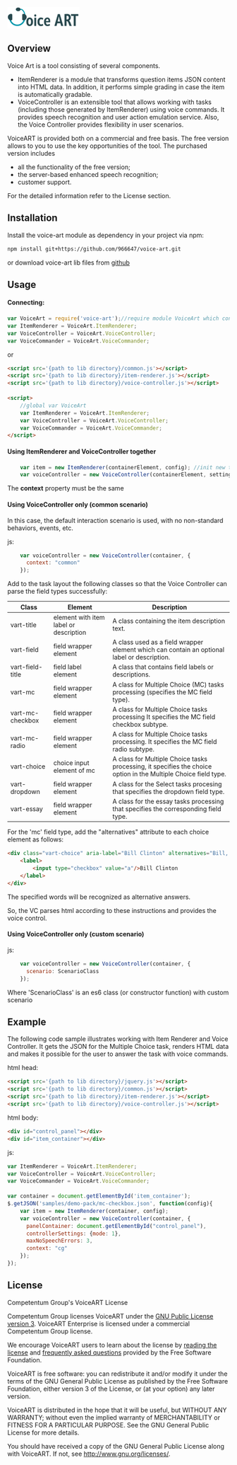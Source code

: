 [![VoiceArt](voice-art.png)](https://github.com/966647/voice-art)

Overview
-------
 Voice Art is a tool consisting of several components.
 
 - ItemRenderer is a module that transforms question items JSON content into HTML data. In addition, it performs simple grading in case the item is automatically gradable.
 - VoiceController is an extensible tool that allows working with tasks (including those generated by ItemRenderer) using voice commands. It provides speech recognition and user action emulation service. Also, the Voice Controller provides flexibility in user scenarios.

VoiceART is provided both on a commercial and free basis. 
The free version allows to you to use the key opportunities of the tool. The purchased version includes

 - all the functionality of the free version;
 - the server-based enhanced speech recognition;
 - customer support.
 
 For the detailed information refer to the License section.

Installation
-------
Install the voice-art module as dependency in your project via npm:
```sh
npm install git+https://github.com/966647/voice-art.git
```
or download voice-art lib files from [github](https://github.com/966647/voice-art)

Usage
-------
####  Connecting:

```javascript
var VoiceArt = require('voice-art');//require module VoiceArt which contain the needed components
var ItemRenderer = VoiceArt.ItemRenderer;
var VoiceController = VoiceArt.VoiceController;
var VoiceCommander = VoiceArt.VoiceCommander;
```
or
```html
<script src='{path to lib directory}/common.js'></script>
<script src='{path to lib directory}/item-renderer.js'></script>
<script src='{path to lib directory}/voice-controller.js'></script>

<script>
    //global var VoiceArt
    var ItemRenderer = VoiceArt.ItemRenderer;
    var VoiceController = VoiceArt.VoiceController;
    var VoiceCommander = VoiceArt.VoiceCommander;
</script>
```


#### Using ItemRenderer and VoiceController together

```javascript
    var item = new ItemRenderer(containerElement, config); //init new task item according to the configuration
    var voiceController = new VoiceController(containerElement, settings); //init VoiceController which parse item html and create voice controller for it
```
The **context** property must be the same

####  Using VoiceController only (common scenario)

In this case, the default interaction scenario is used, with no non-standard behaviors, events, etc.

js:
```javascript
    var voiceController = new VoiceController(container, {
      context: "common"
    });
```
Add to the task layout the following classes so that the Voice Controller can parse the field types successfully:

Class | Element | Description
--- | --- | ---
vart-title | element with item label or description | A class containing the item description text.
vart-field | field wrapper element | A class used as a field wrapper element which can contain an optional label or description.
vart-field-title | field label element | A class that contains field labels or descriptions.
vart-mc | field wrapper element | A class for Multiple Choice (MC) tasks processing (specifies the MC field type).
vart-mc-checkbox | field wrapper element | A class for Multiple Choice tasks processing It specifies the MC field checkbox subtype.
vart-mc-radio | field wrapper element | A class for Multiple Choice tasks processing. It specifies the MC field radio subtype.
vart-choice | choice input element of mc | A class for Multiple Choice tasks processing, it specifies the choice option in the Multiple Choice field type.
vart-dropdown | field wrapper element | A class for the Select tasks procesing that specifies the dropdown field type.
vart-essay | field wrapper element | A class for the essay tasks processing that specifies the corresponding field type.

For the 'mc' field type, add the "alternatives" attribute to each choice element as follows:
```html
<div class="vart-choice" aria-label="Bill Clinton" alternatives="Bill, Clinton">
    <label>
        <input type="checkbox" value="a"/>Bill Clinton
    </label>
</div>
```
The specified words will be recognized as alternative answers.

So, the VC parses html according to these instructions and provides the voice control.

#### Using VoiceController only (custom scenario)

js:
```javascript
    var voiceController = new VoiceController(container, {
      scenario: ScenarioClass
    });
```
Where 'ScenarioClass' is an es6 class (or constructor function) with custom scenario

Example
-------
The following code sample illustrates working with Item Renderer and Voice Controller. It gets the JSON for the Multiple Choice task, renders HTML data and makes it possible for the user to answer the task with voice commands.

html head:
```html
<script src='{path to lib directory}/jquery.js'></script>
<script src='{path to lib directory}/common.js'></script>
<script src='{path to lib directory}/item-renderer.js'></script>
<script src='{path to lib directory}/voice-controller.js'></script>
```
html body:
```html
<div id="control_panel"></div>
<div id="item_container"></div>
```
js:
```javascript
var ItemRenderer = VoiceArt.ItemRenderer;
var VoiceController = VoiceArt.VoiceController;
var VoiceCommander = VoiceArt.VoiceCommander;

var container = document.getElementById('item_container');
$.getJSON('samples/demo-pack/mc-checkbox.json', function(config){
    var item = new ItemRenderer(container, config);
    var voiceController = new VoiceController(container, {
      panelContainer: document.getElementById("control_panel"),
      controllerSettings: {mode: 1},
      maxNoSpeechErrors: 3,
      context: "cg"
    });
});

```



License
-------

Competentum Group's VoiceART License

Competentum Group licenses VoiceART under the [GNU Public License version 3](https://www.gnu.org/licenses/gpl-3.0.html). VoiceART Enterprise is licensed under a commercial 
Competentum Group license.

We encourage VoiceART users to learn about the license by [reading the license](https://www.gnu.org/licenses/gpl-3.0.html) and [frequently asked questions](https://www.gnu.org/licenses/gpl-faq.html) provided by the Free Software Foundation.

VoiceART is free software: you can redistribute it and/or modify
 it under the terms of the GNU General Public License as published by
 the Free Software Foundation, either version 3 of the License, or
 (at your option) any later version.

 VoiceART is distributed in the hope that it will be useful,
 but WITHOUT ANY WARRANTY; without even the implied warranty of
 MERCHANTABILITY or FITNESS FOR A PARTICULAR PURPOSE.  See the
 GNU General Public License for more details.

 You should have received a copy of the GNU General Public License
 along with VoiceART.  If not, see <http://www.gnu.org/licenses/>.